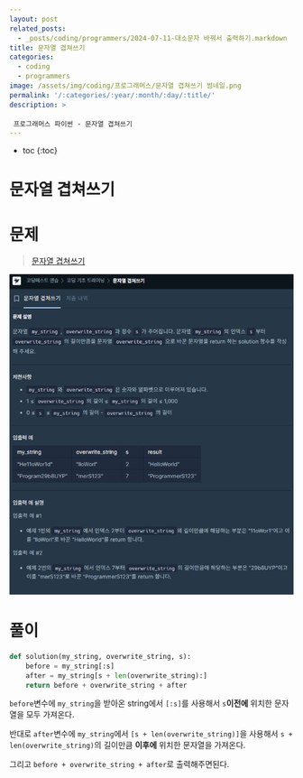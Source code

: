 ```yaml
---
layout: post
related_posts: 
  - _posts/coding/programmers/2024-07-11-대소문자 바꿔서 출력하기.markdown
title: 문자열 겹쳐쓰기
categories:
  - coding
  - programmers
image: /assets/img/coding/프로그래머스/문자열 겹쳐쓰기 썸네일.png
permalink: '/:categories/:year/:month/:day/:title/'
description: >

 프로그래머스 파이썬 - 문자열 겹쳐쓰기
---
```


* toc
{:toc}

# 문자열 겹쳐쓰기

# 문제

> <a href="https://school.programmers.co.kr/learn/courses/30/lessons/181943">문자열 겹쳐쓰기</a>

<img src="/assets/img/coding/프로그래머스/문자열 겹쳐쓰기 문제.png" />

# 풀이

```python
def solution(my_string, overwrite_string, s):
    before = my_string[:s]
    after = my_string[s + len(overwrite_string):]
    return before + overwrite_string + after
```

`before`변수에 `my_string`을 받아온 string에서 `[:s]`를 사용해서 `s`**이전에** 위치한 문자열을 모두 가져온다.

반대로 `after`변수에 `my_string`에서 `[s + len(overwrite_string)]`을 사용해서 `s + len(overwrite_string)`의 길이만큼 **이후에** 위치한 문자열을 가져온다.

그리고 `before + overwrite_string + after`로 출력해주면된다.